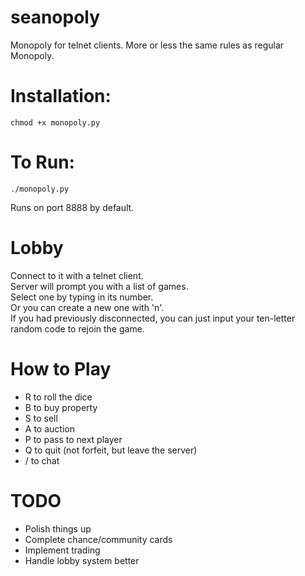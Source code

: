 # seanopoly
Monopoly for telnet clients.
More or less the same rules as regular Monopoly.
# Installation:

    chmod +x monopoly.py
  
# To Run:
    ./monopoly.py

Runs on port 8888 by default.

# Lobby
Connect to it with a telnet client.   
Server will prompt you with a list of games.  
Select one by typing in its number.  
Or you can create a new one with 'n'.  
If you had previously disconnected, you can just input your ten-letter random code to rejoin the game.  

# How to Play
* R to roll the dice
* B to buy property
* S to sell
* A to auction
* P to pass to next player
* Q to quit (not forfeit, but leave the server)
* /<text> to chat

# TODO
* Polish things up
* Complete chance/community cards
* Implement trading
* Handle lobby system better


